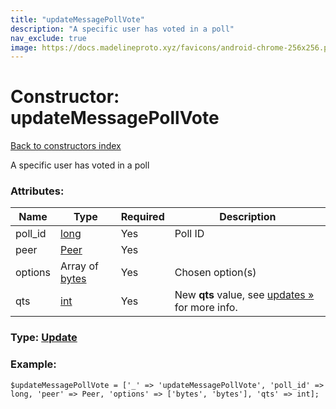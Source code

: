 ```yaml
---
title: "updateMessagePollVote"
description: "A specific user has voted in a poll"
nav_exclude: true
image: https://docs.madelineproto.xyz/favicons/android-chrome-256x256.png
---
```

# Constructor: updateMessagePollVote  
[Back to constructors index](/API_docs/constructors/index.html)



A specific user has voted in a poll

### Attributes:

| Name     |    Type       | Required | Description |
|----------|---------------|----------|-------------|
|poll\_id|[long](/API_docs/types/long.html) | Yes|Poll ID|
|peer|[Peer](/API_docs/types/Peer.html) | Yes|
|options|Array of [bytes](/API_docs/types/bytes.html) | Yes|Chosen option(s)|
|qts|[int](/API_docs/types/int.html) | Yes|New **qts** value, see [updates »](https://core.telegram.org/api/updates) for more info.|



### Type: [Update](/API_docs/types/Update.html)


### Example:

```
$updateMessagePollVote = ['_' => 'updateMessagePollVote', 'poll_id' => long, 'peer' => Peer, 'options' => ['bytes', 'bytes'], 'qts' => int];
```  
